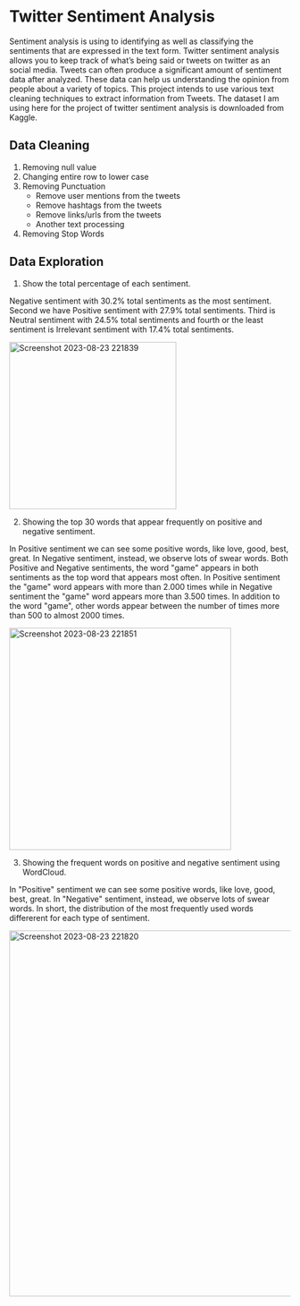 # Twitter Sentiment Analysis
Sentiment analysis is using to identifying as well as classifying the sentiments that are expressed in the text form. Twitter sentiment analysis allows you to keep track of what’s being said or tweets on twitter as an social media. Tweets can often produce a significant amount of sentiment data after analyzed. These data can help us understanding the opinion from people about a variety of topics. This project intends to use various text cleaning techniques to extract information from Tweets. The dataset I am using here for the project of twitter sentiment analysis is downloaded from Kaggle.

## Data Cleaning
1. Removing null value
2. Changing entire row to lower case
3. Removing Punctuation
   - Remove user mentions from the tweets
   - Remove hashtags from the tweets
   - Remove links/urls from the tweets
   - Another text processing
4. Removing Stop Words

## Data Exploration
1. Show the total percentage of each sentiment.
   
Negative sentiment with 30.2% total sentiments as the most sentiment. Second we have Positive sentiment with 27.9% total sentiments. Third is Neutral sentiment with 24.5% total sentiments and fourth or the least sentiment is Irrelevant sentiment with 17.4% total sentiments.

<img width="299" alt="Screenshot 2023-08-23 221839" src="https://github.com/tinashdj/Twitter-Sentiment-Analysis/assets/110084624/fe1dec2e-ba00-4e8b-80ec-568f4387df46">

2. Showing the top 30 words that appear frequently on positive and negative sentiment.

In Positive sentiment we can see some positive words, like love, good, best, great. In Negative sentiment, instead, we observe lots of swear words. Both Positive and Negative sentiments, the word "game" appears in both sentiments as the top word that appears most often. In Positive sentiment the "game" word appears with more than 2.000 times while in Negative sentiment the "game" word appears more than 3.500 times. In addition to the word "game", other words appear between the number of times more than 500 to almost 2000 times.
   
<img width="397" alt="Screenshot 2023-08-23 221851" src="https://github.com/tinashdj/Twitter-Sentiment-Analysis/assets/110084624/b55e51d9-7f08-4cf8-9af4-a28fec97d814">

3. Showing the frequent words on positive and negative sentiment using WordCloud.
   
In "Positive" sentiment we can see some positive words, like love, good, best, great. In "Negative" sentiment, instead, we observe lots of swear words. In short, the distribution of the most frequently used words differerent for each type of sentiment.

<img width="654" alt="Screenshot 2023-08-23 221820" src="https://github.com/tinashdj/Twitter-Sentiment-Analysis/assets/110084624/9619e087-374c-4ac7-b9db-61d49396b25f">
